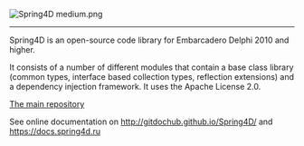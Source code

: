 ![Spring4D medium.png](https://bitbucket.org/repo/jxX7Lj/images/3496466100-Spring4D%20medium.png)

-------------------------------------------------------------------------------------------------


Spring4D is an open-source code library for Embarcadero Delphi 2010 and higher.

It consists of a number of different modules that contain a base class library (common types, interface based collection types, reflection extensions) and a dependency injection framework. It uses the Apache License 2.0.

[The main repository](https://bitbucket.org/sglienke/spring4d)

See online documentation on <http://gitdochub.github.io/Spring4D/> and <https://docs.spring4d.ru>
